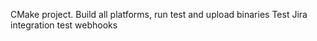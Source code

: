 CMake project. Build all platforms, run test and upload binaries
Test Jira integration
test webhooks
